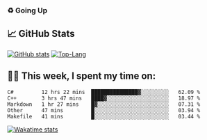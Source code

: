### ♻️ Going Up

<!--
**HUGHNew/HUGHNew** is a ✨ _special_ ✨ repository because its `README.md` (this file) appears on your GitHub profile.

Here are some ideas to get you started:

- 🔭 I’m currently working on ...
- 🌱 I’m currently learning ...
- 👯 I’m looking to collaborate on ...
- 🤔 I’m looking for help with ...
- 💬 Ask me about ...
- 📫 How to reach me: ...
- 😄 Pronouns: ...
- ⚡ Fun fact: ...
-->

## 📈 GitHub Stats

[![GitHub stats](https://github-readme-stats.vercel.app/api?username=HUGHNew&theme=onedark)](https://github.com/anuraghazra/github-readme-stats)
[![Top-Lang](https://github-readme-stats.vercel.app/api/top-langs/?username=HUGHNew&theme=onedark&langs_count=8)](https://github.com/anuraghazra/github-readme-stats)

## 👨‍💻 This week, I spent my time on:

<!--START_SECTION:waka-->
```text
C#         12 hrs 22 mins  ███████████████▓░░░░░░░░░   62.09 % 
C++        3 hrs 47 mins   ████▓░░░░░░░░░░░░░░░░░░░░   18.97 % 
Markdown   1 hr 27 mins    █▓░░░░░░░░░░░░░░░░░░░░░░░   07.31 % 
Other      47 mins         █░░░░░░░░░░░░░░░░░░░░░░░░   03.94 % 
Makefile   41 mins         █░░░░░░░░░░░░░░░░░░░░░░░░   03.44 % 
```
<!--END_SECTION:waka-->

[![Wakatime stats](https://github-readme-stats.vercel.app/api/wakatime?username=HUGHNew&theme=onedark)](https://github.com/anuraghazra/github-readme-stats)

